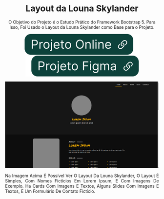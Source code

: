 <div align="center">

# Layout da Louna Skylander

O Objetivo do Projeto é o Estudo Prático do Framework Bootstrap 5. Para Isso, Foi Usado o Layout da Louna Skylander como Base para o Projeto.

[![Projeto Online](img/btnOnline.svg)](https://ericrq.github.io/LayoutLounaSkylander/) [![Projeto Figma](img/btnFigma.svg)](https://www.figma.com/community/file/1100769865627589687)

[![Layout da Louna Skylander](img/LounaSkylander.png)](https://ericrq.github.io/LayoutLounaSkylander/)

<div align="justify">Na Imagem Acima É Possível Ver O Layout Da Louna Skylander, O Layout É Simples, Com Nomes Fictícios Em Lorem Ipsum, E Com Imagens De Exemplo. Ha Cards Com Imagens E Textos, Alguns Slides Com Imagens E Textos, E Um Formulário De Contato Fictício.
</div>

</div>
